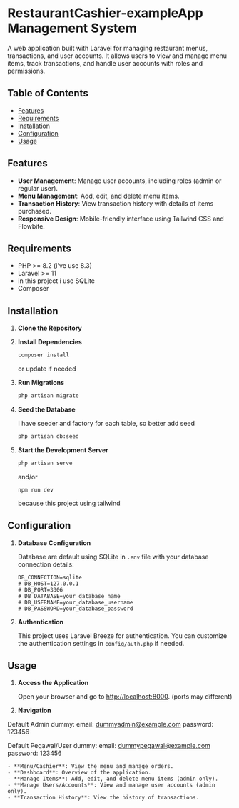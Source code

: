 # RestaurantCashier-exampleApp Management System

A web application built with Laravel for managing restaurant menus, transactions, and user accounts. It allows users to view and manage menu items, track transactions, and handle user accounts with roles and permissions.

## Table of Contents

- [Features](#features)
- [Requirements](#requirements)
- [Installation](#installation)
- [Configuration](#configuration)
- [Usage](#usage)

## Features

- **User Management**: Manage user accounts, including roles (admin or regular user).
- **Menu Management**: Add, edit, and delete menu items.
- **Transaction History**: View transaction history with details of items purchased.
- **Responsive Design**: Mobile-friendly interface using Tailwind CSS and Flowbite.

## Requirements

- PHP >= 8.2 (i've use 8.3)
- Laravel >= 11
- in this project i use SQLite
- Composer

## Installation

1. **Clone the Repository**



2. **Install Dependencies**

    ```sh
    composer install
    ```
    or update if needed

5. **Run Migrations**

    ```sh
    php artisan migrate
    ```

6. **Seed the Database**

    I have seeder and factory for each table, so better add seed

    ```sh
    php artisan db:seed
    ```

7. **Start the Development Server**

    ```sh
    php artisan serve
    ```
    and/or
    ```
    npm run dev
    ```
    because this project using tailwind

## Configuration

1. **Database Configuration**

    Database are default using SQLite in `.env` file with your database connection details:

    ```env
    DB_CONNECTION=sqlite
    # DB_HOST=127.0.0.1
    # DB_PORT=3306
    # DB_DATABASE=your_database_name
    # DB_USERNAME=your_database_username
    # DB_PASSWORD=your_database_password
    ```

2. **Authentication**

    This project uses Laravel Breeze for authentication. You can customize the authentication settings in `config/auth.php` if needed.

## Usage

1. **Access the Application**


    Open your browser and go to [http://localhost:8000](http://localhost:8000). (ports may different)

2. **Navigation**

  Default Admin dummy:
  email: dummyadmin@example.com
  password: 123456

  Default Pegawai/User dummy:
  email: dummypegawai@example.com
  password: 123456

    - **Menu/Cashier**: View the menu and manage orders.
    - **Dashboard**: Overview of the application.
    - **Manage Items**: Add, edit, and delete menu items (admin only).
    - **Manage Users/Accounts**: View and manage user accounts (admin only).
    - **Transaction History**: View the history of transactions.
